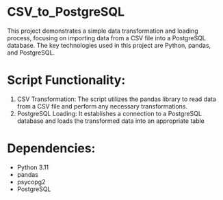 # CSV_to_PostgreSQL
This project demonstrates a simple data transformation and loading process, focusing on importing data from a CSV file into a PostgreSQL database. The key technologies used in this project are Python, pandas, and PostgreSQL.

# Script Functionality:
1. CSV Transformation: The script utilizes the pandas library to read data from a CSV file and perform any necessary transformations.
2. PostgreSQL Loading: It establishes a connection to a PostgreSQL database and loads the transformed data into an appropriate table

# Dependencies:
- Python 3.11
- pandas
- psycopg2
- PostgreSQL
